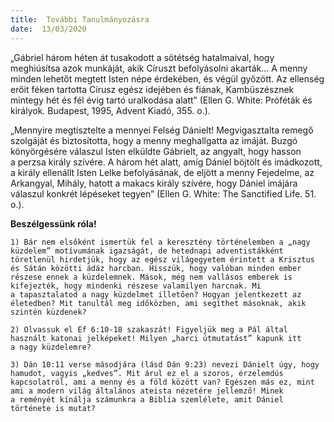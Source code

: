```yaml
---
title:  További Tanulmányozásra
date:  13/03/2020
---
```


„Gábriel három héten át tusakodott a sötétség hatalmaival, hogy meghiúsítsa azok munkáját, akik Círuszt befolyásolni akarták… A menny minden lehetőt megtett Isten népe érdekében, és végül győzött. Az ellenség erőit féken tartotta Círusz egész idejében és fiának, Kambüszésznek mintegy hét és fél évig tartó uralkodása alatt” (Ellen G. White: Próféták és királyok. Budapest, 1995, Advent Kiadó, 355. o.).

„Mennyire megtisztelte a mennyei Felség Dánielt! Megvigasztalta remegő szolgáját és biztosította, hogy a menny meghallgatta az imáját. Buzgó könyörgésére válaszul Isten elküldte Gábrielt, az angyalt, hogy hasson a perzsa király szívére. A három hét alatt, amíg Dániel böjtölt és imádkozott, a király ellenállt Isten Lelke befolyásának, de eljött a menny Fejedelme, az Arkangyal, Mihály, hatott a makacs király szívére, hogy Dániel imájára válaszul konkrét lépéseket tegyen” (Ellen G. White: The Sanctified Life. 51. o.).

**Beszélgessünk róla!**

`1) Bár nem elsőként ismertük fel a keresztény történelemben a „nagy küzdelem” motívumának igazságát, de hetednapi adventistákként töretlenül hirdetjük, hogy az egész világegyetem érintett a Krisztus és Sátán közötti ádáz harcban. Hisszük, hogy valóban minden ember részese ennek a küzdelemnek. Mások, még nem vallásos emberek is kifejezték, hogy mindenki részese valamilyen harcnak. Mi a tapasztalatod a nagy küzdelmet illetően? Hogyan jelentkezett az életedben? Mit tanultál meg időközben, ami segíthet másoknak, akik szintén küzdenek?`

`2) Olvassuk el Ef 6:10-18 szakaszát! Figyeljük meg a Pál által használt katonai jelképeket! Milyen „harci útmutatást” kapunk itt a nagy küzdelemre?`

`3) Dán 10:11 verse másodjára (lásd Dán 9:23) nevezi Dánielt úgy, hogy hamudot, vagyis „kedves”. Mit árul ez el a szoros, érzelemdús kapcsolatról, ami a menny és a föld között van? Egészen más ez, mint ami a modern világ általános ateista nézetére jellemző! Minek a reményét kínálja számunkra a Biblia szemlélete, amit Dániel története is mutat?`

   